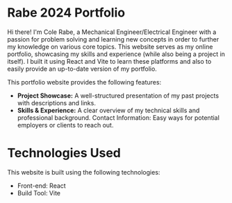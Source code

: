 # Rabe 2024 Portfolio

Hi there! I'm Cole Rabe, a Mechanical Engineer/Electrical Engineer with a passion for problem solving and learning new concepts in order to further my knowledge on various core topics. This website serves as my online portfolio, showcasing my skills and experience (while also being a project in itself). I built it using React and Vite to learn these platforms and also to easily provide an up-to-date version of my portfolio.

This portfolio website provides the following features:

- **Project Showcase:** A well-structured presentation of my past projects with descriptions and links.<br />
- **Skills & Experience:** A clear overview of my technical skills and professional background.
Contact Information: Easy ways for potential employers or clients to reach out.<br />
# Technologies Used
This website is built using the following technologies:

- Front-end: React
- Build Tool: Vite